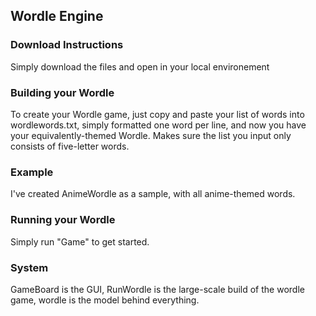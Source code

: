 ## Wordle Engine

### Download Instructions
Simply download the files and open in your local environement

### Building your Wordle
To create your Wordle game, just copy and paste your list of words into wordlewords.txt, 
simply formatted one word per line, and now you have your equivalently-themed Wordle. 
Makes sure the list you input only 
consists of five-letter words. 

### Example
I've created AnimeWordle as a sample, with all anime-themed words.

### Running your Wordle
Simply run "Game" to get started. 

### System
GameBoard is the GUI, RunWordle is the large-scale build of the wordle game,
wordle is the model behind everything. 


